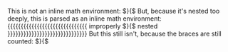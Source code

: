 This is not an inline math environment: $}{$
But, because it's nested too deeply, this is parsed as an inline math environment:
{{{{{{{{{{{{{{{{{{{{{{{{{{{{{{
improperly $}{$ nested
}}}}}}}}}}}}}}}}}}}}}}}}}}}}}}
But this still isn't, because the braces are still counted: $}{$
